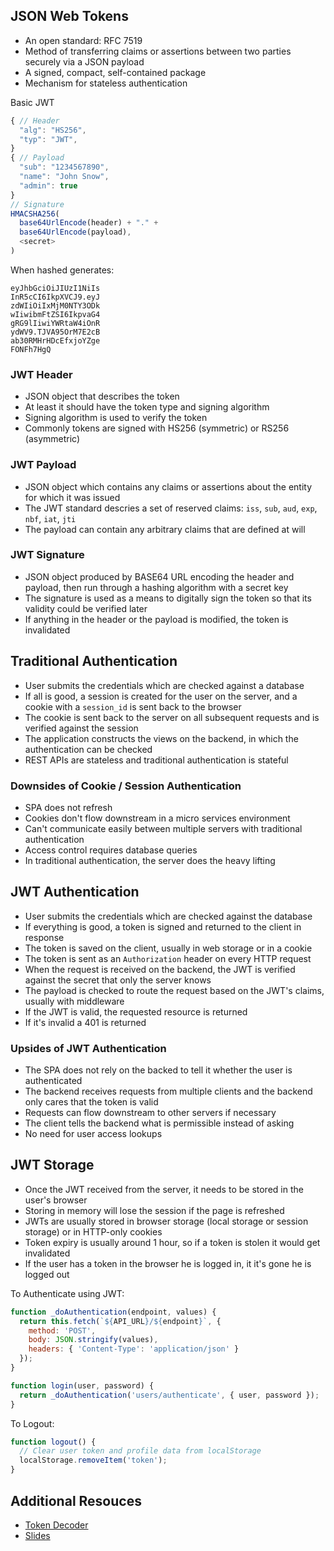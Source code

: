 ﻿## JSON Web Tokens

- An open standard: RFC 7519
- Method of transferring claims or assertions between two parties securely via a JSON payload
- A signed, compact, self-contained package
- Mechanism for stateless authentication

Basic JWT

```javascript
{ // Header
  "alg": "HS256",
  "typ": "JWT",
}
{ // Payload
  "sub": "1234567890",
  "name": "John Snow",
  "admin": true
}
// Signature
HMACSHA256(
  base64UrlEncode(header) + "." +
  base64UrlEncode(payload),
  <secret>
)
```

When hashed generates:

```
eyJhbGciOiJIUzI1NiIs
InR5cCI6IkpXVCJ9.eyJ
zdWIiOiIxMjM0NTY3ODk
wIiwibmFtZSI6IkpvaG4
gRG9lIiwiYWRtaW4iOnR
ydWV9.TJVA95OrM7E2cB
ab30RMHrHDcEfxjoYZge
FONFh7HgQ
```


### JWT Header

- JSON object that describes the token
- At least it should have the token type and signing algorithm
- Signing algorithm is used to verify the token
- Commonly tokens are signed with HS256 (symmetric) or RS256 (asymmetric)


### JWT Payload

- JSON object which contains any claims or assertions about the entity for which it was issued
- The JWT standard descries a set of reserved claims: `iss`, `sub`, `aud`, `exp`, `nbf`, `iat`, `jti`
- The payload can contain any arbitrary claims that are defined at will


### JWT Signature

- JSON object produced by BASE64 URL encoding the header and payload, then run through a hashing algorithm with a secret key
- The signature is used as a means to digitally sign the token so that its validity could be verified later
- If anything in the header or the payload is modified, the token is invalidated


## Traditional Authentication

- User submits the credentials which are checked against a database
- If all is good, a session is created for the user on the server, and a cookie with a `session_id` is sent back to the browser
- The cookie is sent back to the server on all subsequent requests and is verified against the session
- The application constructs the views on the backend, in which the authentication can be checked
- REST APIs are stateless and traditional authentication is stateful


### Downsides of Cookie / Session Authentication

- SPA does not refresh
- Cookies don't flow downstream in a micro services environment
- Can't communicate easily between multiple servers with traditional authentication
- Access control requires database queries
- In traditional authentication, the server does the heavy lifting


## JWT Authentication

- User submits the credentials which are checked against the database
- If everything is good, a token is signed and returned to the client in response
- The token is saved on the client, usually in web storage or in a cookie
- The token is sent as an `Authorization` header on every HTTP request
- When the request is received on the backend, the JWT is verified against the secret that only the server knows
- The payload is checked to route the request based on the JWT's claims, usually with middleware
- If the JWT is valid, the requested resource is returned
- If it's invalid a 401 is returned


### Upsides of JWT Authentication

- The SPA does not rely on the backed to tell it whether the user is authenticated
- The backend receives requests from multiple clients and the backend only cares that the token is valid
- Requests can flow downstream to other servers if necessary
- The client tells the backend what is permissible instead of asking
- No need for user access lookups


## JWT Storage

- Once the JWT received from the server, it needs to be stored in the user's browser
- Storing in memory will lose the session if the page is refreshed
- JWTs are usually stored in browser storage (local storage or session storage) or in HTTP-only cookies
- Token expiry is usually around 1 hour, so if a token is stolen it would get invalidated
- If the user has a token in the browser he is logged in, it it's gone he is logged out


To Authenticate using JWT:


```javascript
function _doAuthentication(endpoint, values) {
  return this.fetch(`${API_URL}/${endpoint}`, { 
    method: 'POST', 
    body: JSON.stringify(values),
    headers: { 'Content-Type': 'application/json' }
  });
}

function login(user, password) {
  return _doAuthentication('users/authenticate', { user, password });
}
```

To Logout:

```javascript
function logout() {
  // Clear user token and profile data from localStorage
  localStorage.removeItem('token');
}
```


## Additional Resouces
- [Token Decoder](https://jwt.io/)
- [Slides](https://frontendmasters.com/assets/resources/ryanchenkie/secure-auth.pdf)

